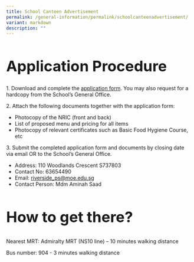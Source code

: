 ```yaml
---
title: School Canteen Advertisement
permalink: /general-information/permalink/schoolcanteenadvertisement/
variant: markdown
description: ""
---
```


<h1 style="font-size: 40px;">Application Procedure</h1>
<p>
		1. Download and complete the <a download="" href="application_form.pdf">application form</a>. You may also request for a hardcopy from the School’s General Office.
</p>
<p>
		2. Attach the following documents together with the application form:
		</p><ul>
				<li>Photocopy of the NRIC (front and back)</li>
				<li>List of proposed menu and pricing for all items</li>
				<li>Photocopy of relevant certificates such as Basic Food Hygiene Course, etc</li>
		</ul>
<p></p>
<p>
		3. Submit the completed application form and documents by closing date via email OR to the School’s General Office.
		</p><ul>
				<li>Address: 110 Woodlands Crescent S737803</li>
				<li>Contact No: 63654490</li>
				<li>Email: <a href="mailto:riverside_ps@moe.edu.sg">riverside_ps@moe.edu.sg</a></li>
				<li>Contact Person: Mdm Aminah Saad</li>
		</ul>
<p></p>
<h2 style="font-size: 40px;">How to get there?</h2>
<p>Nearest MRT: Admiralty MRT (NS10 line) – 10 minutes walking distance</p>
<p>Bus number: 904 - 3 minutes walking distance</p>

